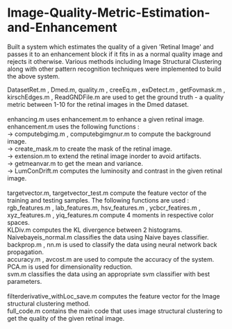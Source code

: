 # Image-Quality-Metric-Estimation-and-Enhancement
Built a system which estimates the quality of a given 'Retinal Image' and passes it to an enhancement block if it fits in as a normal quality image and rejects it otherwise. Various methods including Image Structural Clustering along with other pattern recognition techniques were implemented to build the above system. </br>

DatasetRet.m , Dmed.m, quality.m , creeEq.m , exDetect.m , getFovmask.m , kirschEdges.m , ReadGNDFile.m are used to get the ground truth - a quality metric between 1-10 for the retinal images in the Dmed dataset. </br>
</br>
enhancing.m uses enhancement.m to enhance a given retinal image. enhancement.m uses the following functions : </br>
-> computebgimg.m , computebgimgnur.m to compute the background image.</br>
-> create_mask.m to create the mask of the retinal image. </br>
-> extension.m to extend the retinal image inorder to avoid artifacts. </br>
-> getmeanvar.m to get the mean and variance. </br>
-> LumConDrift.m computes the luminosity and contrast in the given retinal image. </br>
</br>
targetvector.m, targetvector_test.m compute the feature vector of the training and testing samples. The following functions are used : </br>
rgb_features.m , lab_features.m, hsv_features.m , ycbcr_featires.m , xyz_features.m , yiq_features.m compute 4 moments in respective color spaces. </br>
KLDiv.m computes the KL divergence between 2 histograms. </br>
Naivebayeis_normal.m classifies the data using Naive bayes classifier. </br>
backprop.m , nn.m is used to classify the data using neural network back propagation. </br>
accuracy.m , avcost.m are used to compute the accuracy of the system. </br>
PCA.m is used for dimensionality reduction. </br>
svm.m classifies the data using an appropriate svm classifier with best parameters. </br>
</br>
filterderivative_withLoc_save.m computes the feature vector for the Image structural clustering method. </br>
full_code.m contains the main code that uses image structural clustering to get the quality of the given retinal image. </br>
 




